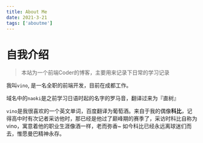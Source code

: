 ```yaml
---
title: About Me
date: 2021-3-21
tags: ['aboutme']
---
```

# 自我介绍
> 本站为一个前端Coder的博客，主要用来记录下日常的学习记录

我叫`vino`, 是一名全职的前端开发，目前在成都工作。

域名中的`naoki`是之前学习日语时起的名字的罗马音，翻译过来为『直树』

`vino`是我很喜欢的一个英文单词，百度翻译为葡萄酒。来自于我的偶像**科比**，记得高中时有次记者采访他时，那已经是他过了巅峰期的赛季了，采访时科比自称为vino，寓意着他的职业生涯像酒一样，老而弥香~ 如今科比已经永远离球迷们而去，惟愿曼巴精神永存。

